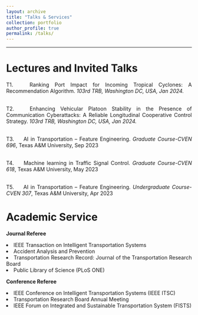 ```yaml
---
layout: archive
title: "Talks & Services"
collection: portfolio
author_profile: true
permalink: /talks/ 
---
```




<hr color="#FFFFFF" />

Lectures and Invited Talks
======
<div style="text-align: justify"> 

<p> T1.  &emsp; Ranking Port Impact for Incoming Tropical Cyclones: A Recommendation Algorithm. <i>103rd TRB, Washington DC, USA, Jan 2024.</i> <br/><br/>


T2. &emsp;  Enhancing Vehicular Platoon Stability in the Presence of Communication Cyberattacks: A Reliable Longitudinal Cooperative Control Strategy. <i>103rd TRB, Washington DC, USA, Jan 2024.</i> <br/><br/>


T3.  &emsp; AI in Transportation – Feature Engineering. <i>Graduate Course-CVEN 696</i>, Texas A&M University, Sep 2023 <br/><br/>


T4. &emsp;  Machine learning in Traffic Signal Control. <i>Graduate Course-CVEN 618</i>, Texas A&M University, May 2023 <br/><br/>


T5. &emsp;  AI in Transportation – Feature Engineering. <i>Undergraduate Course-CVEN 307</i>, Texas A&M University, Apr 2023
</p>

</div>

Academic Service
======
<div style="text-align: justify"> 

<p><b>Journal Referee</b>

<li>IEEE Transaction on Intelligent Transportation Systems</li>
<li>Accident Analysis and Prevention</li>
<li>Transportation Research Record: Journal of the Transportation Research Board</li>
<li>Public Library of Science (PLoS ONE)</li></p>

<p><b>Conference Referee</b>

<li>IEEE Conference on Intelligent Transportation Systems (IEEE ITSC)</li>
<li>Transportation Research Board Annual Meeting</li>
<li>IEEE Forum on Integrated and Sustainable Transportation System (FISTS) </li></p>

</div>